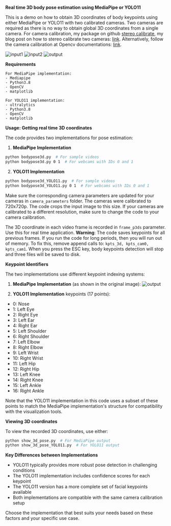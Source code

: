 **Real time 3D body pose estimation using MediaPipe or YOLO11**

This is a demo on how to obtain 3D coordinates of body keypoints using either MediaPipe or YOLO11 with two calibrated cameras. Two cameras are required as there is no way to obtain global 3D coordinates from a single camera. For camera calibration, my package on github [stereo calibrate](https://github.com/TemugeB/python_stereo_camera_calibrate), my blog post on how to stereo calibrate two cameras: [link](https://temugeb.github.io/opencv/python/2021/02/02/stereo-camera-calibration-and-triangulation.html). Alternatively, follow the camera calibration at Opencv documentations: [link](https://docs.opencv.org/3.4/d9/d0c/group__calib3d.html).

![input1](media/cam0_kpts.gif "input1") ![input2](media/cam1_kpts.gif "input2") 
![output](media/pose2.gif "output")

**Requirements**
```
For MediaPipe implementation:
- Mediapipe
- Python3.8
- OpenCV
- matplotlib

For YOLO11 implementation:
- ultralytics
- Python3.8
- OpenCV
- matplotlib
```

**Usage: Getting real time 3D coordinates**

The code provides two implementations for pose estimation:

1. **MediaPipe Implementation**
```bash
python bodypose3d.py  # For sample videos
python bodypose3d.py 0 1  # For webcams with IDs 0 and 1
```

2. **YOLO11 Implementation**
```bash
python bodypose3d_YOLO11.py  # For sample videos
python bodypose3d_YOLO11.py 0 1  # For webcams with IDs 0 and 1
```

Make sure the corresponding camera parameters are updated for your cameras in `camera_parameters` folder. The cameras were calibrated to 720x720p. The code crops the input image to this size. If your cameras are calibrated to a different resolution, make sure to change the code to your camera calibration.

The 3D coordinate in each video frame is recorded in `frame_p3ds` parameter. Use this for real time application. **Warning**: The code saves keypoints for all previous frames. If you run the code for long periods, then you will run out of memory. To fix this, remove append calls to: `kpts_3d, kpts_cam0, kpts_cam1`. When you press the ESC key, body keypoints detection will stop and three files will be saved to disk.

**Keypoint Identifiers**

The two implementations use different keypoint indexing systems:

1. **MediaPipe Implementation** (as shown in the original image):
![output](media/keypoints_ids.png "keypoint_ids")

2. **YOLO11 Implementation** keypoints (17 points):
- 0: Nose
- 1: Left Eye
- 2: Right Eye
- 3: Left Ear
- 4: Right Ear
- 5: Left Shoulder
- 6: Right Shoulder
- 7: Left Elbow
- 8: Right Elbow
- 9: Left Wrist
- 10: Right Wrist
- 11: Left Hip
- 12: Right Hip
- 13: Left Knee
- 14: Right Knee
- 15: Left Ankle
- 16: Right Ankle

Note that the YOLO11 implementation in this code uses a subset of these points to match the MediaPipe implementation's structure for compatibility with the visualization tools.

**Viewing 3D coordinates**

To view the recorded 3D coordinates, use either:
```bash
python show_3d_pose.py  # For MediaPipe output
python show_3d_pose_YOLO11.py  # For YOLO11 output
```

**Key Differences between Implementations**

- YOLO11 typically provides more robust pose detection in challenging conditions
- The YOLO11 implementation includes confidence scores for each keypoint
- The YOLO11 version has a more complete set of facial keypoints available
- Both implementations are compatible with the same camera calibration setup

Choose the implementation that best suits your needs based on these factors and your specific use case.
